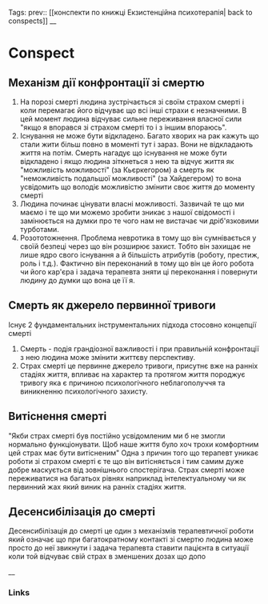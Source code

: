 Tags: prev:: [[конспекти по книжці Екзистенційна психотерапія| back to conspects]]
__
# Conspect

## Механізм дії конфронтації зі смертю
1. На порозі смерті людина зустрічається зі своїм страхом смерті і коли перемагає його відчуває що всі інші страхи є незначними. В цей момент людина відчуває сильне переживання власної сили "якщо я впорався зі страхом смерті то і з іншим впораюсь".
2. Існування не може бути відкладено. Багато хворих на рак кажуть що стали жити більш повно в моменті тут і зараз. Вони не відкладають життя на потім. Смерть нагадує що існування не може бути відкладено і якщо людина зіткнеться з нею та відчує життя як "можливість можливості" (за Кьєркегором) а смерть як "неможливість подальшої можливості" (за Хайдегером) то вона усвідомить що володіє можливістю змінити своє життя до моменту смерті
3. Людина починає цінувати власні можливості. Зазвичай те що ми маємо і те що ми можемо зробити зникає з нашої свідомості і замінюється на думки про те чого нам не вистачає чи дріб'язковими турботами.
4. Розототожнення. Проблема невротика в тому що він сумнівається у своїй безпеці через що він розширює захист. Тобто він захищає не лише ядро свого існування а й більшість атрибутів (роботу, престиж, роль і т.д.). Фактично він переконаний в тому що він це його робота чи його кар'єра і задача терапевта зняти ці переконання і повернути людину до думки що вона це її я.
 
## Смерть як джерело первинної тривоги

Існує 2 фундаментальних інструментальних підхода стосовно концепції смерті
1. Смерть - подія грандіозної важливості і при правильній конфронтації з нею людина може змінити життєву перспективу.
2. Страх смерті це первинне джерело тривоги, присутнє вже на ранніх стадіях життя, впливає на характер та протягом життя породжує тривогу яка є причиною психологічного неблагополуччя та виникненню психологічного захисту.

## Витіснення смерті

"Якби страх смерті був постійно усвідомленим ми б не змогли нормально функціонувати. Щоб наше життя було хоч трохи комфортним цей страх має бути витісненим"
Одна з причин того що терапевт уникає роботи зі страхом смерті є те що він витісняється і тим самим дуже добре маскується від зовнішнього спостерігача.
Страх смерті може переживатися на багатьох рівнях наприклад інтелектуальному чи як первинний жах який виник на ранніх стадіях життя.

## Десенсибілізація до смерті

Десенсибілізація до смерті це один з механізмів терапевтичної роботи який означає що при багатократному контакті зі смертю людина може просто до неї звикнути і задача терапевта ставити пацієнта в ситуації коли той відчуває свій страх в зменшених дозах що допо

__
### Links
